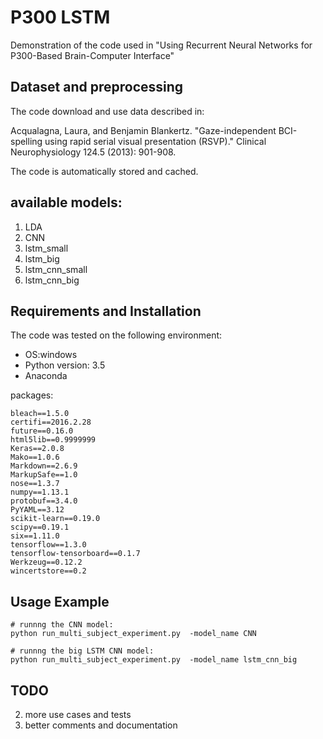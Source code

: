 # P300 LSTM
Demonstration of the code used in "Using Recurrent Neural Networks for P300-Based Brain-Computer Interface"


## Dataset and preprocessing
The code download and use data described in:

Acqualagna, Laura, and Benjamin Blankertz. "Gaze-independent BCI-spelling using rapid serial visual presentation (RSVP)." Clinical Neurophysiology 124.5 (2013): 901-908.

The code is automatically stored and cached.

## available models:
1) LDA
2) CNN
3) lstm_small
4) lstm_big
5) lstm_cnn_small
6) lstm_cnn_big


## Requirements and Installation

The code was tested on the following environment:
* OS:windows
* Python version: 3.5
* Anaconda

packages:
```
bleach==1.5.0
certifi==2016.2.28
future==0.16.0
html5lib==0.9999999
Keras==2.0.8
Mako==1.0.6
Markdown==2.6.9
MarkupSafe==1.0
nose==1.3.7
numpy==1.13.1
protobuf==3.4.0
PyYAML==3.12
scikit-learn==0.19.0
scipy==0.19.1
six==1.11.0
tensorflow==1.3.0
tensorflow-tensorboard==0.1.7
Werkzeug==0.12.2
wincertstore==0.2
```





## Usage Example
```
# runnng the CNN model:
python run_multi_subject_experiment.py  -model_name CNN
```

```
# runnng the big LSTM CNN model:
python run_multi_subject_experiment.py  -model_name lstm_cnn_big
```

 ## TODO
 2) more use cases and tests
 3) better comments and documentation




